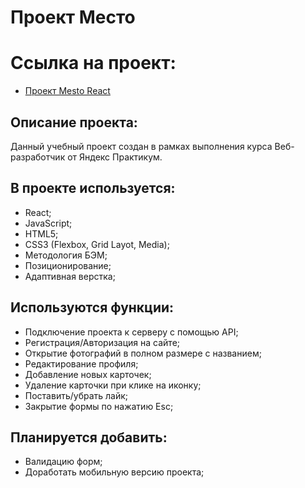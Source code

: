 # Проект Место

# Ссылка на проект:

- [ Проект Mesto React](https://pnzdmd.github.io/react-auth-mesto/ 'Я проект Место!')

## Описание проекта:

Данный учебный проект создан в рамках выполнения курса Веб- разработчик от Яндекс Практикум.

## В проекте используется:

- React;
- JavaScript;
- HTML5;
- CSS3 (Flexbox, Grid Layot, Media);
- Методология БЭМ;
- Позиционирование;
- Адаптивная верстка;

## Используются функции:

- Подключение проекта к серверу с помощью API;
- Регистрация/Авторизация на сайте;
- Открытие фотографий в полном размере с названием;
- Редактирование профиля;
- Добавление новых карточек;
- Удаление карточки при клике на иконку;
- Поставить/убрать лайк;
- Закрытие формы по нажатию Esc;

## Планируется добавить:

- Валидацию форм;
- Доработать мобильную версию проекта;
